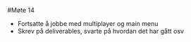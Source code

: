 #Møte 14
* Fortsatte å jobbe med multiplayer og main menu
* Skrev på deliverables, svarte på hvordan det har gått osv